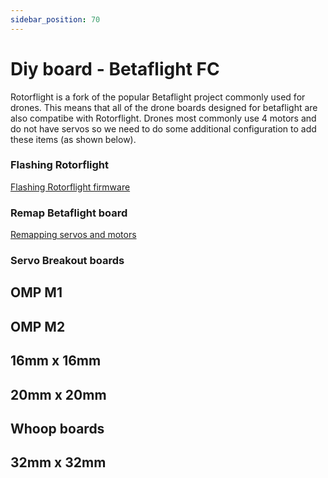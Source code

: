 ```yaml
---
sidebar_position: 70
---
```


# Diy board - Betaflight FC

Rotorflight is a fork of the popular Betaflight project commonly used for drones. This means that all of the drone boards designed for betaflight are also compatibe with Rotorflight. Drones most commonly use 4 motors and do not have servos so we need to do some additional configuration to add these items (as shown below).

### Flashing Rotorflight

[Flashing Rotorflight firmware](../Tutorial-Setup/Flashing-the-firmware.md)

### Remap Betaflight board

[Remapping servos and motors](../Tutorial-Setup/Remapping.md)

### Servo Breakout boards

## OMP M1

## OMP M2

## 16mm x 16mm

## 20mm x 20mm

## Whoop boards

## 32mm x 32mm
